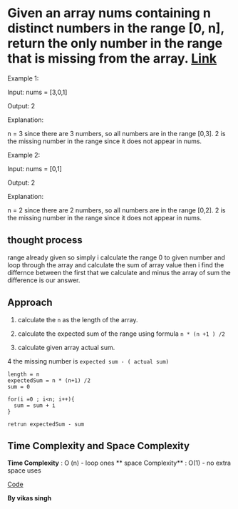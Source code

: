 # Given an array nums containing n distinct numbers in the range [0, n], return the only number in the range that is missing from the array. [Link](https://leetcode.com/problems/missing-number/description/)

Example 1:

Input: nums = [3,0,1]

Output: 2

Explanation:

n = 3 since there are 3 numbers, so all numbers are in the range [0,3]. 2 is the missing number in the range since it does not appear in nums.

Example 2:

Input: nums = [0,1]

Output: 2

Explanation:

n = 2 since there are 2 numbers, so all numbers are in the range [0,2]. 2 is the missing number in the range since it does not appear in nums.


## thought process

range already given so simply i calculate the range 0 to given number and loop through the array and calculate the sum of array value then i find the differnce between the first that we calculate and minus the array of sum the difference is our answer.

## Approach 
1. calculate the `n` as the length of the array.

2. calculate the expected sum of the range using formula `n * (n +1 ) /2`

3. calculate given array actual sum.

4 the missing number is `expected sum - ( actual sum)`

```
length = n
expectedSum = n * (n+1) /2
sum = 0

for(i =0 ; i<n; i++){
  sum = sum + i
}

retrun expectedSum - sum
```

## Time Complexity and Space Complexity 
**Time Complexity** : O (n) - loop ones
** space Complexity** : O(1) - no extra space uses

[Code](./solution.js)

**By vikas singh**